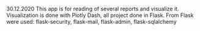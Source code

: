 30.12.2020 This app is for reading of several reports and visualize it. Visualization is done with Plotly Dash, all project done in Flask. From Flask were used: flask-security, flask-mail, flask-admin, flask-sqlalchemy

